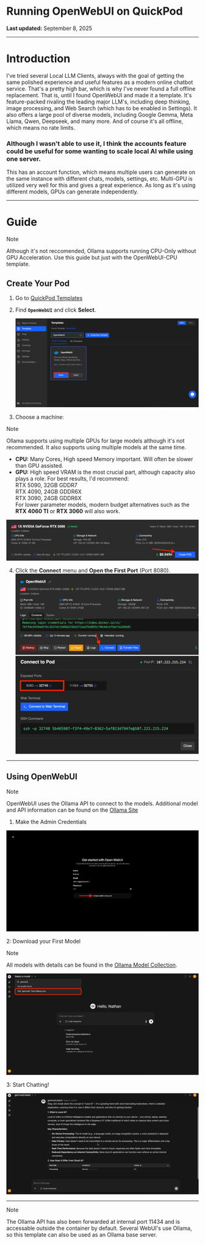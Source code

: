 # Running OpenWebUI on QuickPod  
**Last updated:** September 8, 2025

---
# Introduction

I've tried several Local LLM Clients, always with the goal of getting the same polished experience and useful features as a modern online chatbot service. That's a pretty high bar, which is why I've never found a full offline replacement. That is, until I found OpenWebUI and made it a template. It's feature-packed rivaling the leading major LLM's, including deep thinking, image processing, and Web Search (which has to be enabled in Settings). It also offers a large pool of diverse models, including Google Gemma, Meta Llama, Qwen, Deepseek, and many more. And of course it's all offline, which means no rate limits. 

### Although I wasn't able to use it, I think the accounts feature could be useful for some wanting to scale local AI while using one server.

This has an account function, which means multiple users can generate on the same instance with different chats, models, settings, etc. Multi-GPU is utilized very well for this and gives a great experience. As long as it's using different models, GPUs can generate independently.

---
# Guide

> [!NOTE]
> Although it's not reccomended, Ollama supports running CPU-Only without GPU Acceleration. Use this guide but just with the OpenWebUI-CPU template.


## Create Your Pod

1. Go to [QuickPod Templates](https://console.quickpod.io/templates)  
2. Find **`OpenWebUI`** and click **Select**.

   ![image](https://github.com/quickpod/OpenWebUI/blob/main/Photos/SelectButton.png?raw=true)

3. Choose a machine:

> [!NOTE]
> Ollama supports using multiple GPUs for large models although it's not recommended. It also supports using multiple models at the same time.
   
   - **CPU:** Many Cores, High speed Memory important. Will often be slower than GPU assisted.
   - **GPU:** High speed VRAM is the most crucial part, although capacity also plays a role. For best results, I'd recommend: \
         RTX 5090, 32GB GDDR7 \
         RTX 4090, 24GB GDDR6X \
         RTX 3090, 24GB GDDR6X \
For lower parameter models, modern budget alternatives such as the **RTX 4060 TI** or **RTX 3060** will also work.

   ![image](https://github.com/quickpod/OpenWebUI/blob/main/Photos/RentExample.png?raw=true)

4. Click the **Connect** menu and **Open the First Port** (Port 8080).
   ![image](https://github.com/quickpod/OpenWebUI/blob/main/Photos/ConnectButton.png?raw=true)
   ![image](https://github.com/quickpod/OpenWebUI/blob/main/Photos/OpenPortButton.png?raw=true)

---

## Using OpenWebUI

> [!NOTE]
> OpenWebUI uses the Ollama API to connect to the models. Additional model and API information can be found on the [Ollama Site](https://ollama.com)

1. Make the Admin Credentials 

![image](https://github.com/quickpod/OpenWebUI/blob/main/Photos/LoginExample.png?raw=true)

2: Download your First Model

> [!NOTE]
> All models with details can be found in the [Ollama Model Collection](https://ollama.com/search).

![image](https://github.com/quickpod/OpenWebUI/blob/main/Photos/ModelExample.png?raw=true)

3: Start Chatting!

![image](https://github.com/quickpod/OpenWebUI/blob/main/Photos/UseExample.png?raw=true)

---


> [!NOTE]
> The Ollama API has also been forwarded at internal port 11434 and is accessable outside the container by default. Several WebUI's use Ollama, so this template can also be used as an Ollama base server.
